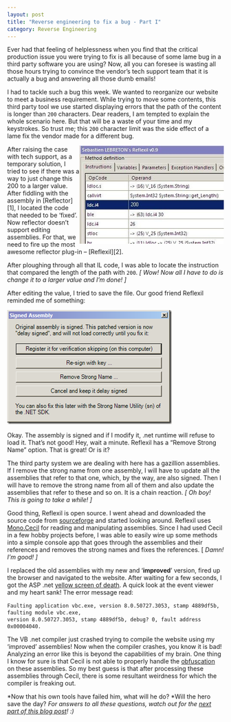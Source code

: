 ```yaml
---
layout: post
title: "Reverse engineering to fix a bug - Part I"
category: Reverse Engineering
---
```


Ever had that feeling of helplessness when you find that the critical production issue you
were trying to fix is all because of some lame bug in a third party software you are using?
Now, all you can foresee is wasting all those hours trying to convince the vendor’s tech
support  team that it is actually a bug and answering all those dumb emails!

I had to tackle such a bug this week. We wanted to reorganize our website to meet a business
requirement. While trying to move some contents, this third party tool we use started
displaying errors that the path of the content is longer than `200` characters.
Dear readers, I am tempted to explain the whole scenario here. But that will be a waste of
your time and my keystrokes. So trust me;  this `200` character limit was the side effect of
a lame fix the vendor made for a different bug.

<img alt="Reflexil" src="/contents/img/2010-04-17-reflexil.jpg" align="right"/>
After raising the case with tech support, as a temporary solution, I tried to see if there
was a way to just change this 200 to a larger value. After fiddling with the assembly in
[Reflector][1], I located the code that needed to be ‘fixed’. Now reflector doesn’t support
editing assemblies. For that, we need to fire up the most awesome reflector plug-in – [Reflexil][2].

After ploughing through all that IL code, I was able to locate the instruction that compared
the length of the path with `200`. *\[ Wow! Now all I have to do is change it to a larger value
and I’m done! \]*

After editing the value, I tried to save the file. Our good friend Reflexil reminded me of something:

![Reflexil Dialog][10]

Okay. The assembly is signed and if I modify it, .net runtime will refuse to load it. That’s
not good! Hey, wait a minute. Reflexil has a “Remove Strong Name” option. That is great! Or is it?

The third party system we are dealing with here has a gazillion assemblies. If I remove the
strong name from one assembly, I will have to update all the assemblies that refer to that one,
which, by the way, are also signed. Then I will have to remove the strong name from all of them
and also update the assemblies that refer to these and so on. It is a chain reaction.
*\[ Oh boy! This is going to take a while! \]*

Good thing, Reflexil is open source. I went ahead and downloaded the source code from [sourceforge][5]
and started looking around. Reflexil uses [Mono.Cecil][6] for reading and manipulating assemblies.
Since I had used Cecil in a few hobby projects before, I was able to easily wire up some methods
into a simple console app that goes through the assemblies and their references and removes the
strong names and fixes the references. [ *Damn! I’m good! ]*

I replaced the old assemblies with my new and ‘**improved**’ version, fired up the browser and
navigated to the website. After waiting for a few seconds, I got the ASP .net [yellow screen of death][7].
A quick look at the event viewer and my heart sank! The error message read:

    Faulting application vbc.exe, version 8.0.50727.3053, stamp 4889df5b, faulting module vbc.exe,
    version 8.0.50727.3053, stamp 4889df5b, debug? 0, fault address 0x00004040.

The VB .net compiler just crashed trying to compile the website using my ‘improved’ assemblies!
Now when the compiler crashes, you know it is bad! Analyzing an error like this is beyond the
capabilities of my brain. One thing I know for sure is that Cecil is not able to properly handle
the [obfuscation][8] on these assemblies. So my best guess is that after processing these assemblies
through Cecil, there is some resultant weirdness for which the compiler is freaking out.

*Now that his own tools have failed him, what will he do? *Will the hero save the day? *For
answers to all these questions, watch out for the [next part of this blog post][9]! :)*

 [1]: http://www.red-gate.com/products/reflector/ "Reflector"
 [2]: http://sebastien.lebreton.free.fr/reflexil/ "Reflexil"
 [4]: /contents/img/2010-04-17-reflexil.jpg "Editing assembly in Reflexil"
 [5]: http://sourceforge.net/projects/reflexil/ "Sourforge project page for Reflexil"
 [6]: http://www.mono-project.com/Cecil "Mono.Cecil"
 [7]: http://en.wikipedia.org/wiki/Screens_of_death "Read about the yellow screen of death in wikipedia"
 [8]: /2010/03/Decrypting-strings-in-obfuscated-assemblies.html "Dotfuscator obfuscation"
 [9]: http://www.madaboutcode.com/blog/post/2010/7/26/11/Reverse-engineering-to-fix-a-bug-Part-II
 [10]: /contents/img/2010-04-17-reflexil-dialog.png "Reflexil Dialog"
